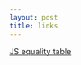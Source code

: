 ```yaml
---
layout: post
title: links
---
```

[JS equality table](https://dorey.github.io/JavaScript-Equality-Table)
